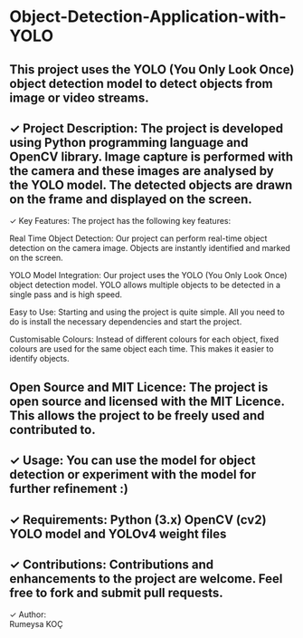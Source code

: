 # Object-Detection-Application-with-YOLO
This project uses the YOLO (You Only Look Once) object detection model to detect objects from image or video streams.
--------------------------------------------------------------------------------------------------
✓ Project Description: 
The project is developed using Python programming language and OpenCV library. 
Image capture is performed with the camera and these images are analysed by the YOLO model. 
The detected objects are drawn on the frame and displayed on the screen. 
--------------------------------------------------------------------------------------------------
✓ Key Features: 
The project has the following key features:

Real Time Object Detection: Our project can perform real-time object detection on the camera image. Objects are instantly identified and marked on the screen.

YOLO Model Integration: Our project uses the YOLO (You Only Look Once) object detection model. YOLO allows multiple objects to be detected in a single pass and is high speed.

Easy to Use: Starting and using the project is quite simple. All you need to do is install the necessary dependencies and start the project.

Customisable Colours: Instead of different colours for each object, fixed colours are used for the same object each time. This makes it easier to identify objects.

Open Source and MIT Licence: The project is open source and licensed with the MIT Licence. This allows the project to be freely used and contributed to.
--------------------------------------------------------------------------------------------------
✓ Usage: 
You can use the model for object detection or experiment with the model for further refinement :)
--------------------------------------------------------------------------------------------------
✓ Requirements: 
Python (3.x)
OpenCV (cv2)
YOLO model and YOLOv4 weight files
--------------------------------------------------------------------------------------------------
✓ Contributions: 
Contributions and enhancements to the project are welcome. Feel free to fork and submit pull requests. 
--------------------------------------------------------------------------------------------------
✓ Author:  
Rumeysa KOÇ
